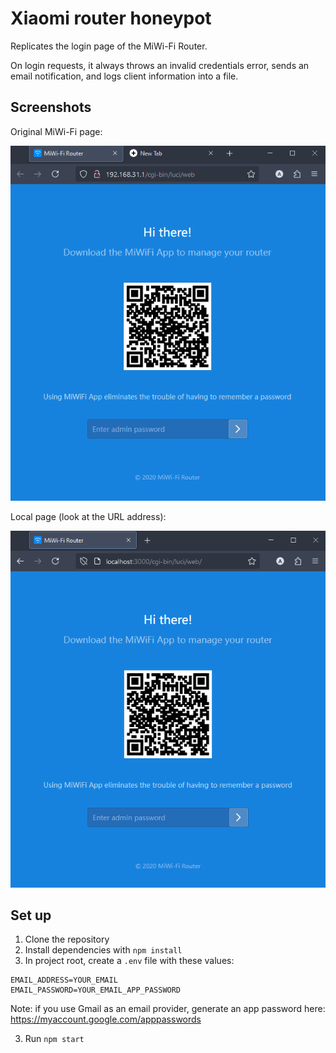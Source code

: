# Xiaomi router honeypot

Replicates the login page of the MiWi-Fi Router.

On login requests, it always throws an invalid credentials error, sends an email notification, and logs client information into a file.

## Screenshots

Original MiWi-Fi page:

![Original login page](docs/original.png)

Local page (look at the URL address):

![Replicated login page](docs/local.png)

## Set up

1. Clone the repository
2. Install dependencies with `npm install`
3. In project root, create a `.env` file with these values:

```
EMAIL_ADDRESS=YOUR_EMAIL
EMAIL_PASSWORD=YOUR_EMAIL_APP_PASSWORD
```

Note: if you use Gmail as an email provider, generate an app password here: <https://myaccount.google.com/apppasswords>

3. Run `npm start`
